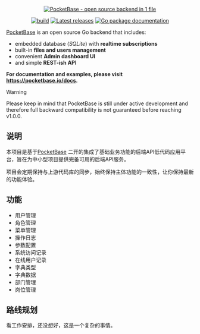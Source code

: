 <p align="center">
    <a href="https://pocketbase.io" target="_blank" rel="noopener">
        <img src="https://i.imgur.com/5qimnm5.png" alt="PocketBase - open source backend in 1 file" />
    </a>
</p>

<p align="center">
    <a href="https://github.com/pocketbase/pocketbase/actions/workflows/release.yaml" target="_blank" rel="noopener"><img src="https://github.com/pocketbase/pocketbase/actions/workflows/release.yaml/badge.svg" alt="build" /></a>
    <a href="https://github.com/pocketbase/pocketbase/releases" target="_blank" rel="noopener"><img src="https://img.shields.io/github/release/pocketbase/pocketbase.svg" alt="Latest releases" /></a>
    <a href="https://pkg.go.dev/github.com/pocketbase/pocketbase" target="_blank" rel="noopener"><img src="https://godoc.org/github.com/pocketbase/pocketbase?status.svg" alt="Go package documentation" /></a>
</p>

[PocketBase](https://pocketbase.io) is an open source Go backend that includes:

- embedded database (_SQLite_) with **realtime subscriptions**
- built-in **files and users management**
- convenient **Admin dashboard UI**
- and simple **REST-ish API**

**For documentation and examples, please visit https://pocketbase.io/docs.**

> [!WARNING]
> Please keep in mind that PocketBase is still under active development
> and therefore full backward compatibility is not guaranteed before reaching v1.0.0.

## 说明
本项目是基于[PocketBase](https://pocketbase.io) 二开的集成了基础业务功能的后端API低代码应用平台，旨在为中小型项目提供完备可用的后端API服务。

项目会定期保持与上游代码库的同步，始终保持主体功能的一致性，让你保持最新的功能体验。

## 功能
- 用户管理
- 角色管理
- 菜单管理
- 操作日志
- 参数配置
- 系统访问记录
- 在线用户记录
- 字典类型
- 字典数据
- 部门管理
- 岗位管理

## 路线规划
看工作安排，还没想好，这是一个复杂的事情。
